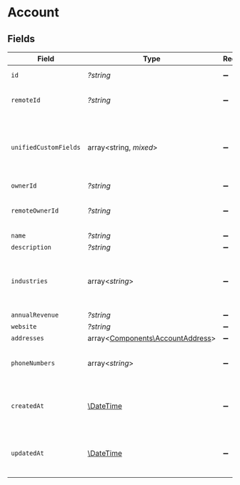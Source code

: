 # Account


## Fields

| Field                                                                                               | Type                                                                                                | Required                                                                                            | Description                                                                                         | Example                                                                                             |
| --------------------------------------------------------------------------------------------------- | --------------------------------------------------------------------------------------------------- | --------------------------------------------------------------------------------------------------- | --------------------------------------------------------------------------------------------------- | --------------------------------------------------------------------------------------------------- |
| `id`                                                                                                | *?string*                                                                                           | :heavy_minus_sign:                                                                                  | Unique identifier                                                                                   | 8187e5da-dc77-475e-9949-af0f1fa4e4e3                                                                |
| `remoteId`                                                                                          | *?string*                                                                                           | :heavy_minus_sign:                                                                                  | Provider's unique identifier                                                                        | 8187e5da-dc77-475e-9949-af0f1fa4e4e3                                                                |
| `unifiedCustomFields`                                                                               | array<string, *mixed*>                                                                              | :heavy_minus_sign:                                                                                  | Custom Unified Fields configured in your StackOne project                                           | {<br/>"my_project_custom_field_1": "REF-1236",<br/>"my_project_custom_field_2": "some other value"<br/>} |
| `ownerId`                                                                                           | *?string*                                                                                           | :heavy_minus_sign:                                                                                  | N/A                                                                                                 |                                                                                                     |
| `remoteOwnerId`                                                                                     | *?string*                                                                                           | :heavy_minus_sign:                                                                                  | Provider's unique identifier of the owner                                                           | e3cb75bf-aa84-466e-a6c1-b8322b257a48                                                                |
| `name`                                                                                              | *?string*                                                                                           | :heavy_minus_sign:                                                                                  | N/A                                                                                                 |                                                                                                     |
| `description`                                                                                       | *?string*                                                                                           | :heavy_minus_sign:                                                                                  | N/A                                                                                                 |                                                                                                     |
| `industries`                                                                                        | array<*string*>                                                                                     | :heavy_minus_sign:                                                                                  | Values of the industries                                                                            | [<br/>"Information Technology",<br/>"Airlines \u0026 Airports",<br/>"Personal Care \u0026 Household Products"<br/>] |
| `annualRevenue`                                                                                     | *?string*                                                                                           | :heavy_minus_sign:                                                                                  | N/A                                                                                                 |                                                                                                     |
| `website`                                                                                           | *?string*                                                                                           | :heavy_minus_sign:                                                                                  | N/A                                                                                                 |                                                                                                     |
| `addresses`                                                                                         | array<[Components\AccountAddress](../../Models/Components/AccountAddress.md)>                       | :heavy_minus_sign:                                                                                  | N/A                                                                                                 |                                                                                                     |
| `phoneNumbers`                                                                                      | array<*string*>                                                                                     | :heavy_minus_sign:                                                                                  | List of account phone numbers                                                                       | [<br/>"+1123425334"<br/>]                                                                           |
| `createdAt`                                                                                         | [\DateTime](https://www.php.net/manual/en/class.datetime.php)                                       | :heavy_minus_sign:                                                                                  | Timestamp when the account was created                                                              | 2021-01-01T01:01:01.000Z                                                                            |
| `updatedAt`                                                                                         | [\DateTime](https://www.php.net/manual/en/class.datetime.php)                                       | :heavy_minus_sign:                                                                                  | Timestamp when the account was last updated                                                         | 2021-01-01T01:01:01.000Z                                                                            |
